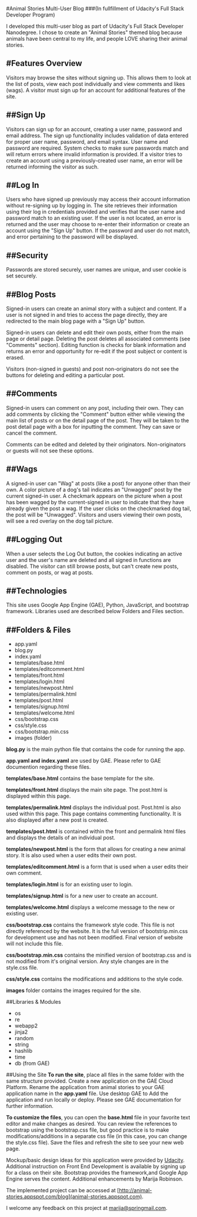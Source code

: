 #Animal Stories Multi-User Blog
###(In fullfillment of Udacity's Full Stack Developer Program)

I developed this multi-user blog as part of Udacity's Full Stack Developer Nanodegree. I chose to create an "Animal Stories" themed blog because animals have been central to my life, and people LOVE sharing their animal stories.

#Features Overview
------------------------
Visitors may browse the sites without signing up. This allows them to look at the list of posts, view each post individually and view comments and likes (wags). A visitor must sign up for an account for additional features of the site.

##Sign Up
------------------------
Visitors can sign up for an account, creating a user name, password and email address. The sign up functionality includes validation of data entered for proper user name, password, and email syntax. User name and password are required. System checks to make sure passwords match and will return errors where invalid information is provided. If a visitor tries to create an account using a previously-created user name, an error will be returned informing the visitor as such.

##Log In
------------------------
Users who have signed up previously may access their account information without re-signing up by logging in. The site retrieves their information using their log in credentials provided and verifies that the user name and password match to an existing user. If the user is not located, an error is returned and the user may choose to re-enter their information or create an account using the "Sign Up" button. If the password and user do not match, and error pertaining to the password will be displayed.

##Security
------------------------
Passwords are stored securely, user names are unique, and user cookie is set securely.

##Blog Posts
------------------------
Signed-in users can create an animal story with a subject and content. If a user is not signed in and tries to access the page directly, they are redirected to the main blog page with a "Sign Up" button.

Signed-in users can delete and edit their own posts, either from the main page or detail page. Deleting the post deletes all associated comments (see "Comments" section). Editing function is checks for blank information and returns an error and opportunity for re-edit if the post subject or content is erased.

Visitors (non-signed in guests) and post non-originators do not see the buttons for deleting and editing a particular post.

##Comments
------------------------
Signed-in users can comment on any post, including their own. They can add comments by clicking the "Comment" button either while viewing the main list of posts or on the detail page of the post. They will be taken to the post detail page with a box for inputting the comment. They can save or cancel the comment.

Comments can be edited and deleted by their originators. Non-originators or guests will not see these options.

##Wags
------------------------
A signed-in user can "Wag" at posts (like a post) for anyone other than their own. A color picture of a dog's tail indicates an "Unwagged" post by the current signed-in user. A checkmark appears on the picture when a post has been wagged by the current-signed in user to indicate that they have already given the post a wag. If the user clicks on the checkmarked dog tail, the post will be "Unwagged". Visitors and users viewing their own posts, will see a red overlay on the dog tail picture.

##Logging Out
------------------------
When a user selects the Log Out button, the cookies indicating an active user and the user's name are deleted and all signed in functions are disabled. The visitor can still browse posts, but can't create new posts, comment on posts, or wag at posts.

##Technologies
------------------------
This site uses Google App Engine (GAE), Python, JavaScript, and bootstrap framework. Libraries used are described below Folders and Files section.

##Folders & Files
------------------------
* app.yaml
* blog.py
* index.yaml
* templates/base.html
* templates/editcomment.html
* templates/front.html
* templates/login.html
* templates/newpost.html
* templates/permalink.html
* templates/post.html
* templates/signup.html
* templates/welcome.html
* css/bootstrap.css
* css/style.css
* css/bootstrap.min.css
* images (folder)

**blog.py** is the main python file that contains the code for running the app.

**app.yaml and index.yaml** are used by GAE. Please refer to GAE documention regarding these files.

**templates/base.html** contains the base template for the site.

**templates/front.html** displays the main site page. The post.html is displayed within this page.

**templates/permalink.html** displays the individual post. Post.html is also used within this page. This page contains commenting functionality. It is also displayed after a new post is created.

**templates/post.html** is contained within the front and permalink html files and displays the details of an individual post.

**templates/newpost.html** is the form that allows for creating a new animal story. It is also used when a user edits their own post.

**templates/editcomment.html** is a form that is used when a user edits their own comment.

**templates/login.html** is for an existing user to login.

**templates/signup.html** is for a new user to create an account.

**templates/welcome.html** displays a welcome message to the new or existing user.

**css/bootstrap.css** contains the framework style code. This file is not directly referenced by the website. It is the full version of bootstrip.min.css for development use and has not been modified. Final version of website will not include this file.

**css/bootstrap.min.css** contains the minified version of bootstrap.css and is not modified from it's original version. Any style changes are in the style.css file.

**css/style.css** contains the modifications and additions to the style code.

**images** folder contains the images required for the site.

##Libraries & Modules
* os
* re
* webapp2
* jinja2
* random
* string
* hashlib
* time
* db (from GAE)

##Using the Site
**To run the site**, place all files in the same folder with the same structure provided. Create a new application on the GAE Cloud Platform. Rename the application from animal stories to your GAE application name in the **app.yaml** file. Use desktop GAE to Add the application and run locally or deploy. Please see GAE documentation for further information.

**To customize the files**, you can open the **base.html** file in your favorite text editor and make changes as desired. You can review the references to bootstrap using the bootstrap.css file, but good practice is to make modifications/additions in a separate css file (in this case, you can change the style.css file). Save the files and refresh the site to see your new web page.

Mockup/basic design ideas for this application were provided by [Udacity](http://www.Udacity.com). Additional instruction on Front End Development is available by signing up for a class on their site. Bootstrap provides the framework,and Google App Engine serves the content. Additional enhancements by Marija Robinson.

The implemented project can be accessed at [http://animal-stories.appspot.com/blog](animal-stories.appspot.com).

I welcome any feedback on this project at marija@springmail.com.